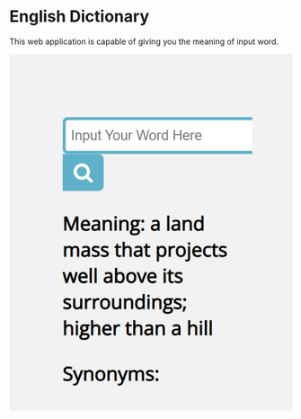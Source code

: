 # English Dictionary

This web application is capable of giving you the meaning of input word.

![alt text](image.png)
